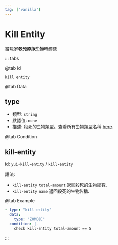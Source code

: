 ```yaml
---
tag: ["vanilla"]
---
```


# Kill Entity

當玩家**殺死原版生物**時觸發

::: tabs

@tab id

`kill entity`

@tab Data

## type <Badge text="Required" type="tip" />

- 類型: `string`
- 默認值: `none`
- 描述: 殺死的生物類型。查看所有生物類型名稱 [here](https://bukkit.windit.net/javadoc/org/bukkit/entity/EntityType.html).

@tab Condition

## kill-entity

id: `yui-kill-entity` / `kill-entity`

語法:
- `kill-entity total-amount` 返回殺死的生物總數.
- `kill-entity name` 返回殺死的生物名稱.

@tab Example

```yaml
- type: "kill entity"
  data:
    type: "ZOMBIE"
  condition: |-
    check kill-entity total-amount == 5
```

::: 
